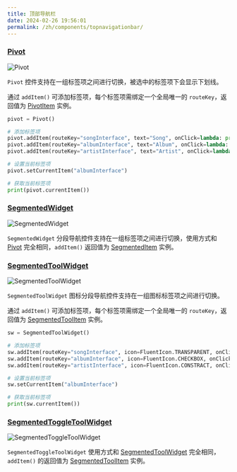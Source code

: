 ```yaml
---
title: 顶部导航栏
date: 2024-02-26 19:56:01
permalink: /zh/components/topnavigationbar/
---
```


### [Pivot](https://pyqt-fluent-widgets.readthedocs.io/zh-cn/latest/autoapi/qfluentwidgets/components/navigation/pivot/index.html#qfluentwidgets.components.navigation.pivot.Pivot)

![Pivot](/img/components/topnavigationbar/Pivot.png)

`Pivot` 控件支持在一组标签项之间进行切换，被选中的标签项下会显示下划线。

通过 `addItem()` 可添加标签项，每个标签项需绑定一个全局唯一的 `routeKey`，返回值为 [PivotItem](https://pyqt-fluent-widgets.readthedocs.io/zh-cn/latest/autoapi/qfluentwidgets/components/navigation/pivot/index.html#qfluentwidgets.components.navigation.pivot.PivotItem) 实例。
```python
pivot = Pivot()

# 添加标签项
pivot.addItem(routeKey="songInterface", text="Song", onClick=lambda: print("Song"))
pivot.addItem(routeKey="albumInterface", text="Album", onClick=lambda: print("Album"))
pivot.addItem(routeKey="artistInterface", text="Artist", onClick=lambda: print("Artist"))

# 设置当前标签项
pivot.setCurrentItem("albumInterface")

# 获取当前标签项
print(pivot.currentItem())
```

### [SegmentedWidget](https://pyqt-fluent-widgets.readthedocs.io/zh-cn/latest/autoapi/qfluentwidgets/components/navigation/segmented_widget/index.html#qfluentwidgets.components.navigation.segmented_widget.SegmentedWidget)

![SegmentedWidget](/img/components/topnavigationbar/SegmentedWidget.png)

`SegmentedWidget` 分段导航控件支持在一组标签项之间进行切换，使用方式和 [Pivot](#pivot) 完全相同，`addItem()` 返回值为 [SegmentedItem](https://pyqt-fluent-widgets.readthedocs.io/zh-cn/latest/autoapi/qfluentwidgets/components/navigation/segmented_widget/index.html#qfluentwidgets.components.navigation.segmented_widget.SegmentedWidgetItem) 实例。

### [SegmentedToolWidget](https://pyqt-fluent-widgets.readthedocs.io/zh-cn/latest/autoapi/qfluentwidgets/components/navigation/segmented_widget/index.html#qfluentwidgets.components.navigation.segmented_widget.SegmentedToolWidget)

![SegmentedToolWidget](/img/components/topnavigationbar/SegmentedToolWidget.png)

`SegmentedToolWidget` 图标分段导航控件支持在一组图标标签项之间进行切换。

通过 `addItem()` 可添加标签项，每个标签项需绑定一个全局唯一的 `routeKey`，返回值为 [SegmentedToolItem](https://pyqt-fluent-widgets.readthedocs.io/zh-cn/latest/autoapi/qfluentwidgets/components/navigation/segmented_widget/index.html#qfluentwidgets.components.navigation.segmented_widget.SegmentedToolItem) 实例。
```python
sw = SegmentedToolWidget()

# 添加标签项
sw.addItem(routeKey="songInterface", icon=FluentIcon.TRANSPARENT, onClick=lambda: print("Song"))
sw.addItem(routeKey="albumInterface", icon=FluentIcon.CHECKBOX, onClick=lambda: print("Album"))
sw.addItem(routeKey="artistInterface", icon=FluentIcon.CONSTRACT, onClick=lambda: print("Artist"))

# 设置当前标签项
sw.setCurrentItem("albumInterface")

# 获取当前标签项
print(sw.currentItem())
```

### [SegmentedToggleToolWidget](https://pyqt-fluent-widgets.readthedocs.io/zh-cn/latest/autoapi/qfluentwidgets/components/navigation/segmented_widget/index.html#qfluentwidgets.components.navigation.segmented_widget.SegmentedToggleToolWidget)

![SegmentedToggleToolWidget](/img/components/topnavigationbar/SegmentedToggleToolWidget.png)

`SegmentedToggleToolWidget` 使用方式和 [SegmentedToolWidget](#segmentedtoolwidget) 完全相同，`addItem()` 的返回值为 [SegmentedToolItem](https://pyqt-fluent-widgets.readthedocs.io/zh-cn/latest/autoapi/qfluentwidgets/components/navigation/segmented_widget/index.html#qfluentwidgets.components.navigation.segmented_widget.SegmentedToggleToolItem) 实例。
